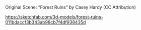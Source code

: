 Original Scene: “Forest Ruins” by Casey Hardy (CC Attribution)

https://sketchfab.com/3d-models/forest-ruins-011bdaccf3b343ab98cb7f4df938435d
